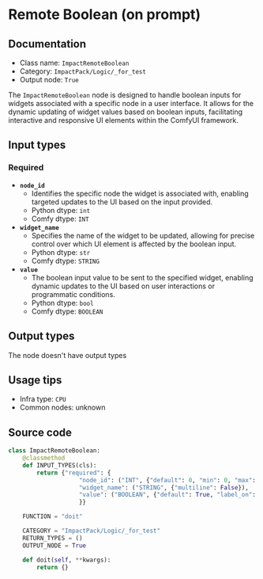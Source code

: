 # Remote Boolean (on prompt)
## Documentation
- Class name: `ImpactRemoteBoolean`
- Category: `ImpactPack/Logic/_for_test`
- Output node: `True`

The `ImpactRemoteBoolean` node is designed to handle boolean inputs for widgets associated with a specific node in a user interface. It allows for the dynamic updating of widget values based on boolean inputs, facilitating interactive and responsive UI elements within the ComfyUI framework.
## Input types
### Required
- **`node_id`**
    - Identifies the specific node the widget is associated with, enabling targeted updates to the UI based on the input provided.
    - Python dtype: `int`
    - Comfy dtype: `INT`
- **`widget_name`**
    - Specifies the name of the widget to be updated, allowing for precise control over which UI element is affected by the boolean input.
    - Python dtype: `str`
    - Comfy dtype: `STRING`
- **`value`**
    - The boolean input value to be sent to the specified widget, enabling dynamic updates to the UI based on user interactions or programmatic conditions.
    - Python dtype: `bool`
    - Comfy dtype: `BOOLEAN`
## Output types
The node doesn't have output types
## Usage tips
- Infra type: `CPU`
- Common nodes: unknown


## Source code
```python
class ImpactRemoteBoolean:
    @classmethod
    def INPUT_TYPES(cls):
        return {"required": {
                    "node_id": ("INT", {"default": 0, "min": 0, "max": 0xffffffffffffffff}),
                    "widget_name": ("STRING", {"multiline": False}),
                    "value": ("BOOLEAN", {"default": True, "label_on": "True", "label_off": "False"}),
                    }}

    FUNCTION = "doit"

    CATEGORY = "ImpactPack/Logic/_for_test"
    RETURN_TYPES = ()
    OUTPUT_NODE = True

    def doit(self, **kwargs):
        return {}

```
